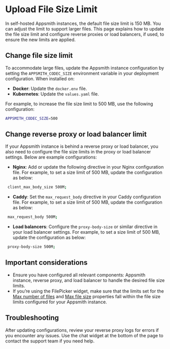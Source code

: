 # Upload File Size Limit

In self-hosted Appsmith instances, the default file size limit is 150 MB. You can adjust the limit to support larger files. This page explains how to update the file size limit and configure reverse proxies or load balancers, if used, to ensure the new limits are applied.

## Change file size limit

To accommodate large files, update the Appsmith instance configuration by setting the `APPSMITH_CODEC_SIZE` environment variable in your deployment configuration. When installed on:

- **Docker**: Update the `docker.env` file.
- **Kubernetes**: Update the `values.yaml` file.

For example, to increase the file size limit to 500 MB, use the following configuration:

```bash
APPSMITH_CODEC_SIZE=500
```

## Change reverse proxy or load balancer limit

If your Appsmith instance is behind a reverse proxy or load balancer, you also need to configure the file size limits in the proxy or load balancer settings. Below are example configurations:

* **Nginx**: Add or update the following directive in your Nginx configuration file. For example, to set a size limit of 500 MB, update the configuration as below:

 ```bash
  client_max_body_size 500M;
 ```

* **Caddy**: Set the `max_request_body` directive in your Caddy configuration file. For example, to set a size limit of 500 MB, update the configuration as below:

 ```bash
  max_request_body 500M;
 ```

* **Load balancers**: Configure the `proxy-body-size` or similar directive in your load balancer settings. For example, to set a size limit of 500 MB, update the configuration as below:

 ```bash
  proxy-body-size 500M;
 ```

## Important considerations

- Ensure you have configured all relevant components: Appsmith instance, reverse proxy, and load balancer to handle the desired file size limits. 
- If you’re using the FilePicker widget, make sure that the limits set for the [Max number of files](/reference/widgets/filepicker#max-no-of-filesnumber) and [Max file size](/reference/widgets/filepicker#max-file-sizenumber) properties fall within the file size limits configured for your Appsmith instance.

## Troubleshooting

After updating configurations, review your reverse proxy logs for errors if you encounter any issues. Use the chat widget at the bottom of the page to contact the support team if you need help.
